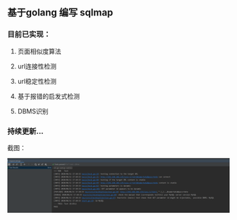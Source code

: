 ## 基于golang 编写 sqlmap

### 目前已实现：

1. 页面相似度算法

2. url连接性检测
3. url稳定性检测
4. 基于报错的启发式检测
5. DBMS识别

### 持续更新...

截图：

![image-20200612110801081](https://github.com/bad-lucifer/gosqlmap/blob/master/picture/image-20200612110801081.png)